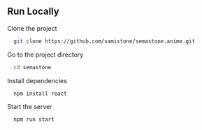 ## Run Locally

Clone the project

```bash
  git clone https://github.com/samistone/semastone.anime.git
```

Go to the project directory

```bash
  cd semastone
```

Install dependencies

```bash
  npm install react
```

Start the server

```bash
  npm run start
```
